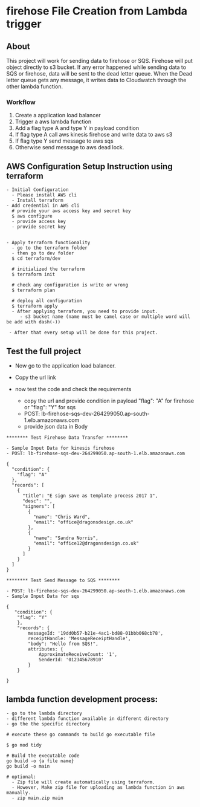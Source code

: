 # firehose File Creation from Lambda trigger


## About <a name = "about"></a>

This project will work for sending data to firehose or SQS. Firehose will put object directly to s3 bucket. If any error happened while sending data to SQS or firehose, data will be sent to the dead letter queue. When the Dead letter queue gets any message, it writes data to Cloudwatch through the other lambda function.

### Workflow
1. Create a application load balancer
2. Trigger a aws lambda function 
3. Add a flag type A and type Y in payload condition
4. If flag type A call aws kinesis firehose and write data to aws s3
5. If flag type Y send message to aws sqs
6. Otherwise send message to aws dead lock.

## AWS Configuration Setup Instruction using terraform
    - Initial Configuration
      - Please install AWS cli
      - Install terraform
    - Add credential in AWS cli
      # provide your aws access key and secret key
      $ aws configure
      - provide access key
      - provide secret key
    

    - Apply terraform functionality 
      - go to the terraform folder
      - then go to dev folder
      $ cd terraform/dev
      
      # initialized the terraform
      $ terraform init

      # check any configuration is write or wrong
      $ terraform plan

      # deploy all configuration
      $ terraform apply
      - After applying terraform, you need to provide input.
         - s3 bucket name (name must be camel case or multiple word will be add with dash(-))

     - After that every setup will be done for this project.
     


## Test the full project
- Now go to the application load balancer. 
- Copy the url link
- now test the code and check the requirements

  - copy the url and provide condition in payload "flag": "A" for firehose or "flag": "Y" for sqs
  - POST: lb-firehose-sqs-dev-264299050.ap-south-1.elb.amazonaws.com
  - provide json data in Body


```
******** Test Firehose Data Transfer ********

- Sample Input Data for kinesis firehose
- POST: lb-firehose-sqs-dev-264299050.ap-south-1.elb.amazonaws.com

{
  "condition": {
    "flag": "A"
  },
  "records": [
    {
      "title": "E sign save as template process 2017 1",
      "desc": "",
      "signers": [
        {
          "name": "Chris Ward",
          "email": "office@dragonsdesign.co.uk"
        },
        {
          "name": "Sandra Norris",
          "email": "office12@dragonsdesign.co.uk"
        }
      ]
    }
  ]
}

******** Test Send Message to SQS ********

- POST: lb-firehose-sqs-dev-264299050.ap-south-1.elb.amazonaws.com
- Sample Input Data for sqs

{
   "condition": {
    "flag": "Y"
    },
    "records": {
        messageId: '19dd0b57-b21e-4ac1-bd88-01bbb068cb78',
        receiptHandle: 'MessageReceiptHandle',
        "body": "Hello from SQS!",
        attributes: {
            ApproximateReceiveCount: '1',
            SenderId: '012345678910'
        }
    }
    
}

```

## lambda function development process: 

```
- go to the lambda directory
- different lambda function available in different directory
- go the the specific directory

# execute these go commands to build go executable file

$ go mod tidy

# Build the executable code
go build -o {a file name}
go build -o main

# optional: 
  - Zip file will create automatically using terraform.
  - However, Make zip file for uploading as lambda function in aws manually. 
  - zip main.zip main

```
                  